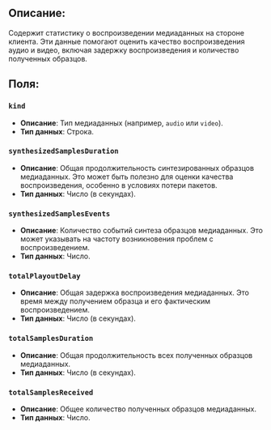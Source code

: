 ## Описание: 

Содержит статистику о воспроизведении медиаданных на стороне клиента. Эти данные помогают оценить качество воспроизведения аудио и видео, включая задержку воспроизведения и количество полученных образцов.

## Поля:

### `kind`

- **Описание**: Тип медиаданных (например, `audio` или `video`).
- **Тип данных**: Строка.

### `synthesizedSamplesDuration`

- **Описание**: Общая продолжительность синтезированных образцов медиаданных. Это может быть полезно для оценки качества воспроизведения, особенно в условиях потери пакетов.
- **Тип данных**: Число (в секундах).

### `synthesizedSamplesEvents`

- **Описание**: Количество событий синтеза образцов медиаданных. Это может указывать на частоту возникновения проблем с воспроизведением.
- **Тип данных**: Число.

### `totalPlayoutDelay`

- **Описание**: Общая задержка воспроизведения медиаданных. Это время между получением образца и его фактическим воспроизведением.
- **Тип данных**: Число (в секундах).

### `totalSamplesDuration`

- **Описание**: Общая продолжительность всех полученных образцов медиаданных.
- **Тип данных**: Число (в секундах).

### `totalSamplesReceived`

- **Описание**: Общее количество полученных образцов медиаданных.
- **Тип данных**: Число.
